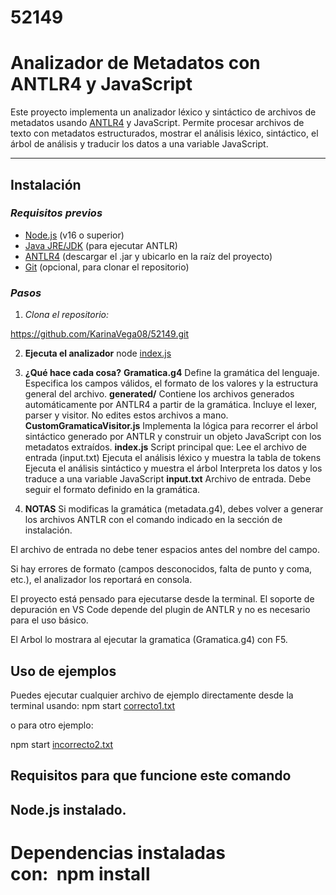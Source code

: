 # 52149
# Analizador de Metadatos con ANTLR4 y JavaScript

Este proyecto implementa un analizador léxico y sintáctico de archivos de metadatos usando [ANTLR4](https://www.antlr.org/) y JavaScript. Permite procesar archivos de texto con metadatos estructurados, mostrar el análisis léxico, sintáctico, el árbol de análisis y traducir los datos a una variable JavaScript.

---

## Instalación

### *Requisitos previos*

- [Node.js](https://nodejs.org/) (v16 o superior)
- [Java JRE/JDK](https://adoptium.net/) (para ejecutar ANTLR)
- [ANTLR4](https://www.antlr.org/download.html) (descargar el .jar y ubicarlo en la raíz del proyecto)
- [Git](https://git-scm.com/) (opcional, para clonar el repositorio)

### *Pasos*

1. *Clona el repositorio:*

   
https://github.com/KarinaVega08/52149.git

2. **Ejecuta el analizador**
node [index.js](http://_vscodecontentref_/0)

3. **¿Qué hace cada cosa?**
   **Gramatica.g4**
Define la gramática del lenguaje. Especifica los campos válidos, el formato de los valores y la estructura general del archivo.
**generated/**
Contiene los archivos generados automáticamente por ANTLR4 a partir de la gramática. Incluye el lexer, parser y visitor. No edites estos archivos a mano.
   **CustomGramaticaVisitor.js**
Implementa la lógica para recorrer el árbol sintáctico generado por ANTLR y construir un objeto JavaScript con los metadatos extraídos.
   **index.js**
Script principal que:
    Lee el archivo de entrada (input.txt)
    Ejecuta el análisis léxico y muestra la tabla de tokens
    Ejecuta el análisis sintáctico y muestra el árbol
    Interpreta los datos y los traduce a una variable JavaScript
**input.txt**
Archivo de entrada. Debe seguir el formato definido en la gramática.

4. **NOTAS**
Si modificas la gramática (metadata.g4), debes volver a generar los archivos ANTLR con el comando indicado en la sección de instalación.

El archivo de entrada no debe tener espacios antes del nombre del campo.

Si hay errores de formato (campos desconocidos, falta de punto y coma, etc.), el analizador los reportará en consola.

El proyecto está pensado para ejecutarse desde la terminal. El soporte de depuración en VS Code depende del plugin de ANTLR y no es necesario para el uso básico.

El Arbol lo mostrara al ejecutar la gramatica (Gramatica.g4) con F5.

## Uso de ejemplos

Puedes ejecutar cualquier archivo de ejemplo directamente desde la terminal usando:
npm start [correcto1.txt](http://vscodecontentref/1)

o para otro ejemplo:

npm start [incorrecto2.txt](http://vscodecontentref/2)

## Requisitos para que funcione este comando
## Node.js instalado.
# Dependencias instaladas con:  npm install
